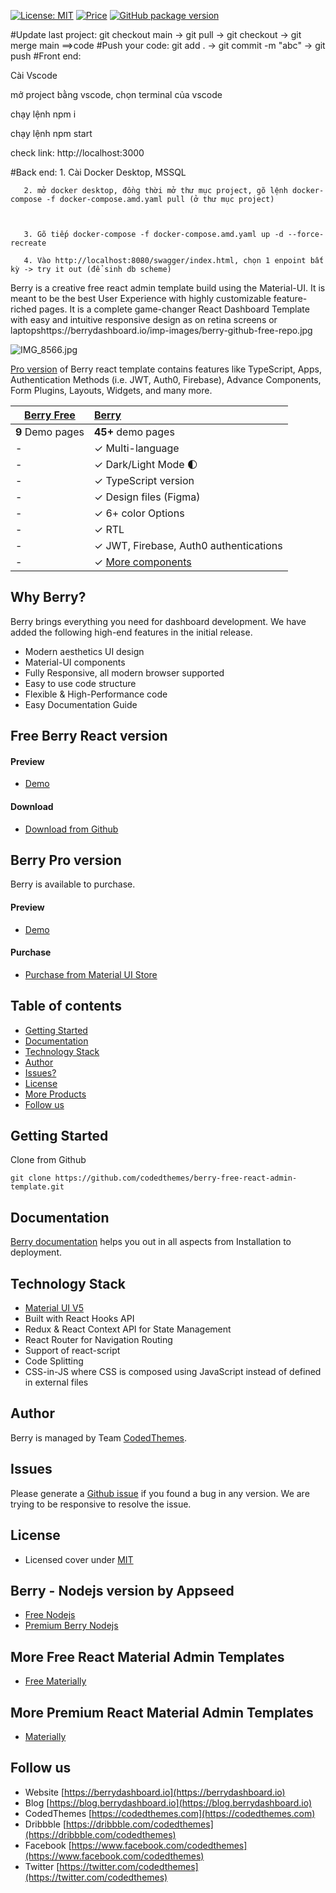 [![License: MIT](https://img.shields.io/badge/License-MIT-yellow.svg)](https://opensource.org/licenses/MIT)
[![Price](https://img.shields.io/badge/price-FREE-0098f7.svg)](https://github.com/codedthemes/berry-free-react-admin-template/blob/main/LICENSE)
[![GitHub package version](https://img.shields.io/github/package-json/v/codedthemes/berry-free-react-admin-template)](https://github.com/codedthemes/berry-free-react-admin-template/)

#Update last project: git checkout main -> git pull -> git checkout <yourbrand> -> git merge main ==>code 
#Push your code: git add . -> git commit -m "abc" -> git push
#Front end:
	
Cài Vscode
	
mở project bằng vscode, chọn terminal của vscode
	
chạy lệnh npm i
	
chạy lệnh npm start
	
check link: http://localhost:3000

#Back end:
       1. Cài Docker Desktop, MSSQL

       2. mở docker desktop, đồng thời mở thư mục project, gõ lệnh docker-compose -f docker-compose.amd.yaml pull (ở thư mục project)



       3. Gõ tiếp docker-compose -f docker-compose.amd.yaml up -d --force-recreate

       4. Vào http://localhost:8080/swagger/index.html, chọn 1 enpoint bất kỳ -> try it out (để sinh db scheme)
 
 



Berry is a creative free react admin template build using the Material-UI. It is meant to be the best User Experience with highly customizable feature-riched pages. It is a complete game-changer React Dashboard Template with easy and intuitive responsive design as on retina screens or laptopshttps://berrydashboard.io/imp-images/berry-github-free-repo.jpg

![IMG_8566.jpg](https://berrydashboard.io/imp-images/berry-github-free-repo.jpg)


[Pro version](https://berrydashboard.io) of Berry react template contains features like TypeScript, Apps, Authentication Methods (i.e. JWT, Auth0, Firebase), Advance Components, Form Plugins, Layouts, Widgets, and many more.

| [Berry Free](https://berry-free-react-admin-template-git-v20-codedthemes.vercel.app/)    | [Berry](https://material-ui.com/store/items/berry-react-material-admin/) |
| ---------------------------------------------------------------------------------------- | :------------------------------------------------------------------------|
| **9** Demo pages                                                                         | **45+** demo pages                                                       |
| -                                                                                        | ✓ Multi-language                                                         |
| -                                                                                        | ✓ Dark/Light Mode 🌓                                                    |
| -                                                                                        | ✓ TypeScript version                                                     |
| -                                                                                        | ✓ Design files (Figma)                                                   |
| -                                                                                        | ✓ 6+ color Options                                                       |
| -                                                                                        | ✓ RTL                                                                    |
| -                                                                                        | ✓ JWT, Firebase, Auth0 authentications                                   |
| -                                                                                        | ✓ [More components](https://berrydashboard.io/dashboard/default)         |  


## Why Berry?

Berry brings everything you need for dashboard development. We have added the following high-end features in the initial release.

 * Modern aesthetics UI design
 * Material-UI components
 * Fully Responsive, all modern browser supported
 * Easy to use code structure
 * Flexible & High-Performance code
 * Easy Documentation Guide

## Free Berry React version

#### Preview

 - [Demo](https://berry-free-react-admin-template-git-v20-codedthemes.vercel.app/)

#### Download

 - [Download from Github](https://github.com/codedthemes/berry-free-react-admin-template)
 
## Berry Pro version

Berry is available to purchase.
#### Preview

 - [Demo](https://berrydashboard.io)

#### Purchase

 - [Purchase from Material UI Store](https://material-ui.com/store/items/berry-react-material-admin/)

## Table of contents

 * [Getting Started](#getting-started)
 * [Documentation](#documentation)
 * [Technology Stack](#technology-stack)
 * [Author](#author)
 * [Issues?](#issues)
 * [License](#license)
 * [More Products](#more-free-react-material-admin-templates)
 * [Follow us](#follow-us)
 
## Getting Started

Clone from Github 
```
git clone https://github.com/codedthemes/berry-free-react-admin-template.git
```

## Documentation

[Berry documentation](https://codedthemes.gitbook.io/berry/) helps you out in all aspects from Installation to deployment.

## Technology Stack

 - [Material UI V5](https://material-ui.com/)
 - Built with React Hooks API
 - Redux & React Context API for State Management
 - React Router for Navigation Routing
 - Support of react-script
 - Code Splitting
 - CSS-in-JS where CSS is composed using JavaScript instead of defined in external files

## Author

Berry is managed by Team [CodedThemes](https://codedthemes.com).

## Issues

Please generate a [Github issue](https://github.com/codedthemes/berry-free-react-admin-template/issues) if you found a bug in any version. We are trying to be responsive to resolve the issue.

## License

 - Licensed cover under [MIT](https://github.com/codedthemes/datta-able-bootstrap-dashboard/blob/master/LICENSE)

## Berry - Nodejs version by Appseed

- [Free Nodejs](https://appseed.us/product/react-node-js-berry-dashboard)
- [Premium Berry Nodejs](https://appseed.us/full-stack/react-berry-dashboard)

## More Free React Material Admin Templates

 - [Free Materially](https://codedthemes.com/item/materially-free-reactjs-admin-template/)

## More Premium React Material Admin Templates

 - [Materially](https://codedthemes.com/item/materially-reactjs-admin-dashboard/)
 
## Follow us
 - Website [https://berrydashboard.io](https://berrydashboard.io)
 - Blog [https://blog.berrydashboard.io](https://blog.berrydashboard.io)
 - CodedThemes [https://codedthemes.com](https://codedthemes.com)
 - Dribbble [https://dribbble.com/codedthemes](https://dribbble.com/codedthemes)
 - Facebook [https://www.facebook.com/codedthemes](https://www.facebook.com/codedthemes)
 - Twitter [https://twitter.com/codedthemes](https://twitter.com/codedthemes)
